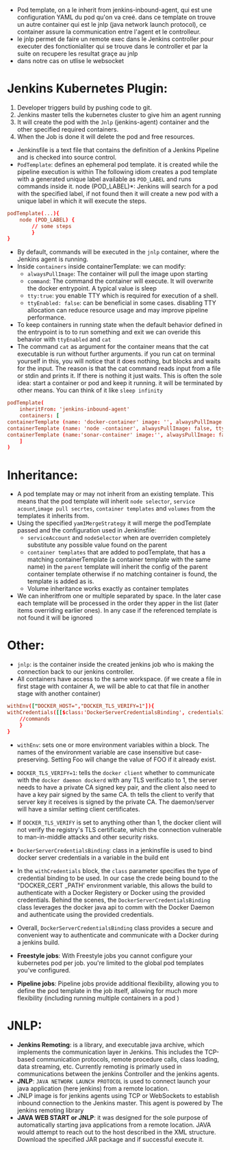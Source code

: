 - Pod template, on a le inherit from jenkins-inbound-agent, qui est une configuration YAML du pod qu'on va creé.
dans ce template on trouve un autre container qui est le jnlp (java network launch protocol), ce container assure la communication entre l'agent et le controlleur.
- le jnlp permet de faire un remote exec dans le Jenkins controller pour executer des fonctionialiter qui se trouve dans le controller et par la suite on recupere les resultat graçe au jnlp
- dans notre cas on utlise le websocket

# Jenkins Kubernetes Plugin:
1. Developer triggers build by pushing code to git.
2. Jenkins master tells the kubernetes cluster to give him an agent running
3. It will create the pod with the `Jnlp` (jenkins-agent) container and the other specified required containers.
4. When the Job is done it will delete the pod and free resources.
- Jenkinsfile is a text file that contains the definition of a Jenkins Pipeline and is checked into source control.
- `PodTemplate`: defines an ephemeral pod template. it is created while the pipeline execution is within
The following idiom creates a pod template with a generated unique label available as `POD_LABEL` and runs commands inside it. node (POD_LABEL)*: Jenkins will search for a pod with the specified label, if not found then it will create a new pod with a unique label in which it will execute the steps.
```conf
podTemplate(...){
    node (POD_LABEL) {
        // some steps
        }
}
```
- By default, commands will be executed in the `jnlp` container, where the Jenkins agent is running.
- Inside `containers` inside containerTemplate: we can modify:
    - `alwaysPullImage`: The container will pull the image upon starting
    - `command`: The command the container will execute. It will overwrite the docker entrypoint. A typical value is sleep
    -  `tty:true`: you enable TTY which is required for execution of a shell. 
    - `ttyEnabled: false`: can be beneficial in some cases. disabling TTY allocation can reduce resource usage and may improve pipeline
performance.
- To keep containers in running state when the default behavior defined in the entrypoint is to to run something and exit we can overide this behavior with `ttyEnabled` and `cat`
- The command `cat` as argument for the container means that the cat executable is run without further arguments. if you run cat on terminal yourself in this, you will notice that it does nothing, but blocks and waits for the input. The reason is that the cat command reads input from a file or stdin and prints it. If there is nothing it just waits. This is often the sole idea: start a container or pod and keep it running. it will be terminated by other means. You can think of it like `sleep infinity`
``` conf
podTemplate( 
    inheritFrom: 'jenkins-inbound-agent'
    containers: [
containerTemplate (name: 'docker-container' image: '', alwaysPullImage: false, ttyEnabled: true, command: 'cat'
containerTemplate (name: 'node -container', alwaysPullImage: false, ttyEnabled: true, command: 'cat'),
containerTemplate (name:'sonar-container' image:'', alwaysPullImage: false, ttyEnabled: true, command: 'cat')
    ]
)
```
# Inheritance:
- A pod template may or may not inherit from an existing template. This means that the pod template will inherit `node selector`, `service acount`,`image pull secrtes`, `container templates` and `volumes` from the templates it inherits from.
- Using the specified `yamIMergeStrategy` it will merge the podTemplate passed and the configuration used in Jenkinsfile:
     - `serviceAccount` and `nodeSelector` when are overriden completely substitute any possible value found on the parent
     - `container templates` that are added to podTemplate, that has a matching containerTemplate (a container template with the same name) in the `parent` template will inherit the config of the parent container template otherwise if no matching container is found, the template is added as is.
    - Volume inheritance works exactly as container templates
- We can inheritfrom one or multiple separated by space. In the later case each template will be processed in the order they apper in the list (later items overriding earlier ones). In any case if the referenced template is not found it will be ignored

# Other:
- `jnlp`: is the container inside the created jenkins job who is making the connection back to our jenkins controller.
- All containers have access to the same workspace. (if we create a file in first stage with container A, we will be able to cat that file in another stage with another container)

```conf
withEnv(["DOCKER_HOST=","DOCKER_TLS_VERIFY=1"]){
withCredentials([[$class:'DockerServerCredentialsBinding', credentialsId: "credential name", variable: 'DOCKER CERT PATH']]){
    //commands
    }
}
```
- `withEnv`: sets one or more environment variables within a block. The names of the environment variable are case insensitive but case-preserving. Setting Foo will change the value of FOO if it already exist.

- `DOCKER_TLS_VERIFY=1`: tells the `docker client` whether to communicate with the `docker daemon dockerd` with any TLS verificatio to 1, the server needs to have a private CA signed key pair, and the client also need to have a key pair signed by the same CA. th tells the client to verify that server key it receives is signed by the private CA. The daemon/server will have a similar setting client certificates.
- If `DOCKER_TLS_VERIFY` is set to anything other than 1, the docker client will not verify the registry's TLS certificate, which the connection vulnerable to man-in-middle attacks and other security risks.
- `DockerServerCredentialsBinding`: class in a jenkinsfile is used to bind docker server credentials in a variable in the build ent
- In the `withCredentials` block, the `class` parameter specifies the type of credential binding to be used. In our case the crede being bound to the "DOCKER_CERT _PATH' environment variable, this allows the build to authenticate with a Docker Registery or Docker using the provided credentials. Behind the scenes, the `DockerServerCredentialsBinding` class leverages the docker java api to comm with the Docker Daemon and authenticate using the provided credentials.
- Overall, `DockerServerCredentialsBinding` class provides a secure and convenient way to authenticate and communicate with a Docker during a jenkins build.
- **Freestyle jobs**: With Freestyle jobs you cannot configure your kubernetes pod per job. you're limited to the global pod templates you've configured.
- **Pipeline jobs**: Pipeline jobs provide additional flexibility, allowing you to define the pod template in the job itself, allowing for much more flexibility (including running multiple containers in a pod )
# JNLP:
- **Jenkins Remoting**: is a library, and executable java archive, which implements the communication layer in Jenkins. This includes the TCP-based communication protocols, remote procedure calls, class loading, data streaming, etc. Currently remoting is primarly used in communications between the jenkins Controller and the jenkins agents.
- **JNLP**: `JAVA NETWORK LAUNCH PROTOCOL` is used to connect launch your java application (here jenkins) from a remote location. 
- JNLP image is for jenkins agents using TCP or WebSockets to establish inbound connection to the Jenkins master. This agent is powered by The jenkins remoting library
- **JAVA WEB START or JNLP**: it was designed for the sole purpose of automatically starting java applications from a remote location.  JAVA would attempt to reach out to the host described in the XML structure. Download the specified JAR package and if successful execute it.
